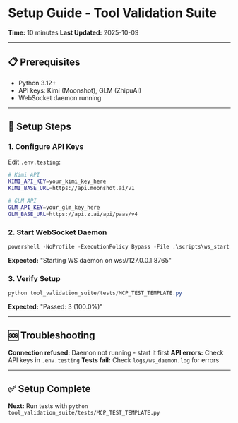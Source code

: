# Setup Guide - Tool Validation Suite

**Time:** 10 minutes
**Last Updated:** 2025-10-09

---

## 📋 Prerequisites

- Python 3.12+
- API keys: Kimi (Moonshot), GLM (ZhipuAI)
- WebSocket daemon running

---

## 🚀 Setup Steps

### 1. Configure API Keys

Edit `.env.testing`:

```bash
# Kimi API
KIMI_API_KEY=your_kimi_key_here
KIMI_BASE_URL=https://api.moonshot.ai/v1

# GLM API
GLM_API_KEY=your_glm_key_here
GLM_BASE_URL=https://api.z.ai/api/paas/v4
```

### 2. Start WebSocket Daemon

```powershell
powershell -NoProfile -ExecutionPolicy Bypass -File .\scripts\ws_start.ps1 -Restart
```

**Expected:** "Starting WS daemon on ws://127.0.0.1:8765"

### 3. Verify Setup

```powershell
python tool_validation_suite/tests/MCP_TEST_TEMPLATE.py
```

**Expected:** "Passed: 3 (100.0%)"

---

## 🆘 Troubleshooting

**Connection refused:** Daemon not running - start it first
**API errors:** Check API keys in `.env.testing`
**Tests fail:** Check `logs/ws_daemon.log` for errors

---

## ✅ Setup Complete

**Next:** Run tests with `python tool_validation_suite/tests/MCP_TEST_TEMPLATE.py`

